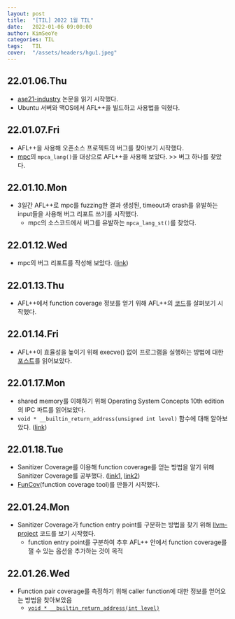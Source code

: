 ```yaml
---
layout: post
title:  "[TIL] 2022 1월 TIL"
date:   2022-01-06 09:00:00
author: KimSeoYe
categories: TIL
tags:   TIL
cover:  "/assets/headers/hgu1.jpeg"
---
```


## 22.01.06.Thu
- [ase21-industry](https://hongshin.github.io/pubs/ase21-industry.pdf) 논문을 읽기 시작했다. 
- Ubuntu 서버와 맥OS에서 AFL++을 빌드하고 사용법을 익혔다.

## 22.01.07.Fri
- AFL++을 사용해 오픈소스 프로젝트의 버그를 찾아보기 시작했다.
- [mpc](https://github.com/orangeduck/mpc.git)의 `mpca_lang()`을 대상으로 AFL++을 사용해 보았다. >> 버그 하나를 찾았다.

## 22.01.10.Mon
- 3일간 AFL++로 mpc를 fuzzing한 결과 생성된, timeout과 crash를 유발하는 input들을 사용해 버그 리포트 쓰기를 시작했다.
  - mpc의 소스코드에서 버그를 유발하는 `mpca_lang_st()`를 찾았다. 

## 22.01.12.Wed
- mpc의 버그 리포트를 작성해 보았다. ([link](https://docs.google.com/document/d/1R22LYgmuno2US1-xhmT_y323_q9ovz9OLAmwjUg_frUㄴ/edit?usp=sharing))

## 22.01.13.Thu
- AFL++에서 function coverage 정보를 얻기 위해 AFL++의 [코드](https://github.com/KimSeoYe/AFLplusplus.git)를 살펴보기 시작했다.

## 22.01.14.Fri
- AFL++이 효율성을 높이기 위해 execve() 없이 프로그램을 실행하는 방법에 대한 [포스트](https://lcamtuf.blogspot.com/2014/10/fuzzing-binaries-without-execve.html)를 읽어보았다.

## 22.01.17.Mon
- shared memory를 이해하기 위해 Operating System Concepts 10th edition의 IPC 파트를 읽어보았다.
- `void * __builtin_return_address(unsigned int level)` 함수에 대해 알아보았다. ([link](https://gcc.gnu.org/onlinedocs/gcc/Return-Address.html))

## 22.01.18.Tue
- Sanitizer Coverage를 이용해 function coverage를 얻는 방법을 알기 위해 Sanitizer Coverage를 공부했다. ([link1](https://clang.llvm.org/docs/SanitizerCoverage.html#id2), [link2](https://calabi-yau.space/blog/sanitizer-coverage-interface.html))
- [FunCov](https://github.com/KimSeoYe/FunCov)(function coverage tool)를 만들기 시작했다.

## 22.01.24.Mon
- Sanitizer Coverage가 function entry point를 구분하는 방법을 찾기 위해 [llvm-project](https://github.com/llvm/llvm-project) 코드를 보기 시작했다.
  - function entry point를 구분하여 추후 AFL++ 안에서 function coverage를 잴 수 있는 옵션을 추가하는 것이 목적

## 22.01.26.Wed
- Function pair coverage를 측정하기 위해 caller function에 대한 정보를 얻어오는 방법을 찾아보았음
  - [`void * __builtin_return_address(int level)`](https://gcc.gnu.org/onlinedocs/gcc/Return-Address.html)

